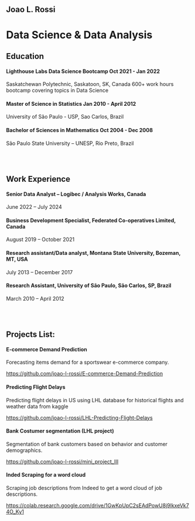 ## Joao L. Rossi

# Data Science & Data Analysis

## Education
#### Lighthouse Labs Data Science Bootcamp Oct 2021 - Jan 2022
Saskatchewan Polytechnic, Saskatoon, SK, Canada
600+ work hours bootcamp covering topics in Data Science

#### Master of Science in Statistics Jan 2010 - April 2012
University of São Paulo - USP, Sao Carlos, Brazil

#### Bachelor of Sciences in Mathematics Oct 2004 - Dec 2008
São Paulo State University – UNESP, Rio Preto, Brazil

<br/><br/>

## Work Experience
#### Senior Data Analyst – Logibec / Analysis Works, Canada
June 2022 – July 2024

#### Business Development Specialist, Federated Co-operatives Limited, Canada 
August 2019 – October 2021

#### Research assistant/Data analyst, Montana State University, Bozeman, MT, USA
July 2013 – December 2017

#### Research Assistant, University of São Paulo, São Carlos, SP, Brazil
March 2010 – April 2012

<br/><br/>

## Projects List:
#### E-commerce Demand Prediction
Forecasting items demand for a sportswear e-commerce company.

https://github.com/joao-l-rossi/E-commerce-Demand-Prediction

#### Predicting Flight Delays
Predicting flight delays in US using LHL database for historical flights and weather data from kaggle

https://github.com/joao-l-rossi/LHL-Predicting-Flight-Delays

#### Bank Costumer segmentation (LHL project)
Segmentation of bank customers based on behavior and customer demographics.

https://github.com/joao-l-rossi/mini_project_III

#### Inded Scraping for a word cloud
Scraping job descriptions from Indeed to get a word cloud of job descriptions.

https://colab.research.google.com/drive/1GwKpUpC2sEAdPowU8j9lkxeVk74O_Ky1



